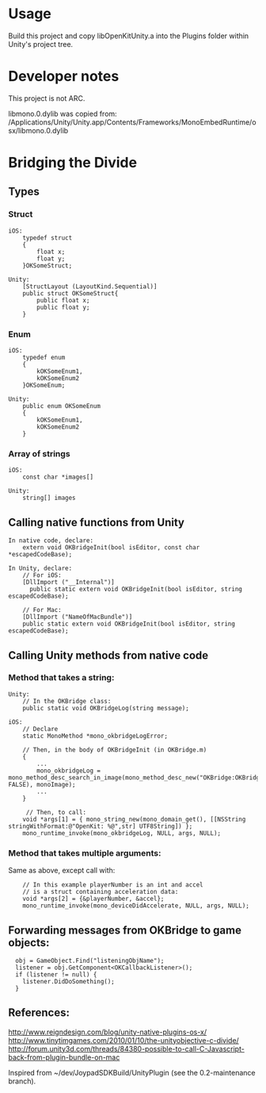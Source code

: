 Usage
============
Build this project and copy libOpenKitUnity.a into the Plugins folder within
Unity's project tree.


Developer notes
===============

This project is not ARC.

libmono.0.dylib was copied from: 
/Applications/Unity/Unity.app/Contents/Frameworks/MonoEmbedRuntime/osx/libmono.0.dylib


Bridging the Divide
===================

Types
-------------------

### Struct

```
iOS:
    typedef struct
    {
        float x;
        float y;
    }OKSomeStruct;

Unity:
    [StructLayout (LayoutKind.Sequential)]
    public struct OKSomeStruct{
        public float x;
        public float y;
    }
```

### Enum

```
iOS:
    typedef enum
    {
        kOKSomeEnum1,
        kOKSomeEnum2
    }OKSomeEnum;

Unity:
    public enum OKSomeEnum
    {
        kOKSomeEnum1,
        kOKSomeEnum2
    }
```
    
### Array of strings

```
iOS:
    const char *images[]
    
Unity:
    string[] images
```
    
    
    
Calling native functions from Unity
-----------------------------------

```
In native code, declare:
    extern void OKBridgeInit(bool isEditor, const char *escapedCodeBase);
    
In Unity, declare:
    // For iOS:
    [DllImport ("__Internal")]
	  public static extern void OKBridgeInit(bool isEditor, string escapedCodeBase);
    
    // For Mac:
    [DllImport ("NameOfMacBundle")]
    public static extern void OKBridgeInit(bool isEditor, string escapedCodeBase);
```

Calling Unity methods from native code
-----------------------------------

### Method that takes a string:

```
Unity:
    // In the OKBridge class:
    public static void OKBridgeLog(string message);
    
iOS:
    // Declare
    static MonoMethod *mono_okbridgeLogError;

    // Then, in the body of OKBridgeInit (in OKBridge.m)
    {
        ...
        mono_okbridgeLog = mono_method_desc_search_in_image(mono_method_desc_new("OKBridge:OKBridgeLog", FALSE), monoImage);
        ...
    }
        
     // Then, to call:
    void *args[1] = { mono_string_new(mono_domain_get(), [[NSString stringWithFormat:@"OpenKit: %@",str] UTF8String]) };
    mono_runtime_invoke(mono_okbridgeLog, NULL, args, NULL);
```


### Method that takes multiple arguments:

Same as above, except call with:

```
    // In this example playerNumber is an int and accel
    // is a struct containing acceleration data:
    void *args[2] = {&playerNumber, &accel};
    mono_runtime_invoke(mono_deviceDidAccelerate, NULL, args, NULL);
```


Forwarding messages from OKBridge to game objects:
-------------------------------------------------

```
  obj = GameObject.Find("listeningObjName");
  listener = obj.GetComponent<OKCallbackListener>();
  if (listener != null) {
    listener.DidDoSomething();
  }
```


References:
-----------
http://www.reigndesign.com/blog/unity-native-plugins-os-x/
http://www.tinytimgames.com/2010/01/10/the-unityobjective-c-divide/
http://forum.unity3d.com/threads/84380-possible-to-call-C-Javascript-back-from-plugin-bundle-on-mac

Inspired from ~/dev/JoypadSDKBuild/UnityPlugin (see the 0.2-maintenance branch).
